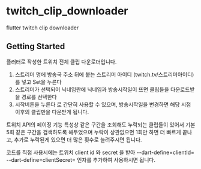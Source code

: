 # twitch_clip_downloader

flutter twitch clip downloader

## Getting Started
플러터로 작성한 트위치 전체 클립 다운로더입니다.

1. 스트리머 명에 방송국 주소 뒤에 붙는 스트리머 아이디 (twitch.tv/스트리머아이디)를 넣고 Set을 누른다
2. 스트리머가 선택되어 닉네임란에 닉네임과 방송시작일이 뜨면 클립들을 다운로드받을 경로를 선택한다
3. 시작버튼을 누른다
로 간단히 사용할 수 있으며, 방송시작일을 변경하면 해당 시점 이후의 클립만을 다운받게 됩니다.

트위치 API의 페이징 기능 특성상 같은 구간을 조회해도 누락되는 클립들이 있어서 기본 5회 같은 구간을 검색하도록 해두었으며
누락이 상관없으면 1회만 하면 더 빠르게 끝나고, 추가로 누락된게 있으면 더 많은 횟수로 늘려주시면 됩니다.

코드를 직접 사용시에는 트위치 client id 와 secret 을 받아 
--dart-define=clientId=
--dart-define=clientSecret=
인자를 추가하여 사용하시면 됩니다.
